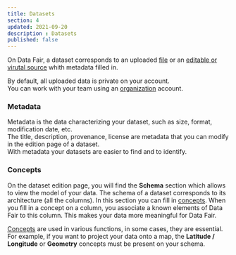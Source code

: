 ```yaml
---
title: Datasets
section: 4
updated: 2021-09-20
description : Datasets
published: false
---
```



On Data Fair, a dataset corresponds to an uploaded [file](./user-guide-backoffice/file-formats) or an [editable or virutal source](./user-guide-backoffice/import-dataset) whith metadata filled in.

By default, all uploaded data is private on your account.  
You can work with your team using an [organization](./user-guide-backoffice/organisation) account.

### Metadata

Metadata is the data characterizing your dataset, such as size, format, modification date, etc.  
The title, description, provenance, license are metadata that you can modify in the edition page of a dataset.  
With metadata your datasets are easier to find and to identify.

### Concepts  

On the dataset edition page, you will find the **Schema** section which allows to view the model of your data. The schema of a dataset corresponds to its architecture (all the columns). In this section you can fill in [concepts](./user-guide-backoffice/concept). When you fill in a concept on a column, you associate a known elements of Data Fair to this column. This makes your data more meaningful for Data Fair.

[Concepts](./user-guide-backoffice/concept) are used in various functions, in some cases, they are essential. For example, if you want to project your data onto a map, the **Latitude / Longitude** or **Geometry** concepts must be present on your schema.
